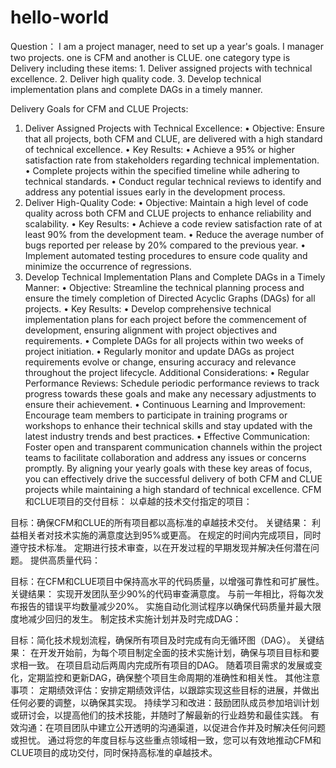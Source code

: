 # hello-world

Question：
I am a project manager, need to set up a year's goals. I manager two projects. one is CFM and another is CLUE. one category type is Delivery including these items: 1. Deliver assigned projects with technical excellence. 2. Deliver high quality code. 3. Develop technical implementation plans and complete DAGs in a timely manner.

Delivery Goals for CFM and CLUE Projects:
1.	Deliver Assigned Projects with Technical Excellence:
•	Objective: Ensure that all projects, both CFM and CLUE, are delivered with a high standard of technical excellence.
•	Key Results:
•	Achieve a 95% or higher satisfaction rate from stakeholders regarding technical implementation.
•	Complete projects within the specified timeline while adhering to technical standards.
•	Conduct regular technical reviews to identify and address any potential issues early in the development process.
2.	Deliver High-Quality Code:
•	Objective: Maintain a high level of code quality across both CFM and CLUE projects to enhance reliability and scalability.
•	Key Results:
•	Achieve a code review satisfaction rate of at least 90% from the development team.
•	Reduce the average number of bugs reported per release by 20% compared to the previous year.
•	Implement automated testing procedures to ensure code quality and minimize the occurrence of regressions.
3.	Develop Technical Implementation Plans and Complete DAGs in a Timely Manner:
•	Objective: Streamline the technical planning process and ensure the timely completion of Directed Acyclic Graphs (DAGs) for all projects.
•	Key Results:
•	Develop comprehensive technical implementation plans for each project before the commencement of development, ensuring alignment with project objectives and requirements.
•	Complete DAGs for all projects within two weeks of project initiation.
•	Regularly monitor and update DAGs as project requirements evolve or change, ensuring accuracy and relevance throughout the project lifecycle.
Additional Considerations:
•	Regular Performance Reviews: Schedule periodic performance reviews to track progress towards these goals and make any necessary adjustments to ensure their achievement.
•	Continuous Learning and Improvement: Encourage team members to participate in training programs or workshops to enhance their technical skills and stay updated with the latest industry trends and best practices.
•	Effective Communication: Foster open and transparent communication channels within the project teams to facilitate collaboration and address any issues or concerns promptly.
By aligning your yearly goals with these key areas of focus, you can effectively drive the successful delivery of both CFM and CLUE projects while maintaining a high standard of technical excellence.
CFM和CLUE项目的交付目标：
以卓越的技术交付指定的项目：

目标：确保CFM和CLUE的所有项目都以高标准的卓越技术交付。
关键结果：
利益相关者对技术实施的满意度达到95%或更高。
在规定的时间内完成项目，同时遵守技术标准。
定期进行技术审查，以在开发过程的早期发现并解决任何潜在问题。
提供高质量代码：

目标：在CFM和CLUE项目中保持高水平的代码质量，以增强可靠性和可扩展性。
关键结果：
实现开发团队至少90%的代码审查满意度。
与前一年相比，将每次发布报告的错误平均数量减少20%。
实施自动化测试程序以确保代码质量并最大限度地减少回归的发生。
制定技术实施计划并及时完成DAG：

目标：简化技术规划流程，确保所有项目及时完成有向无循环图（DAG）。
关键结果：
在开发开始前，为每个项目制定全面的技术实施计划，确保与项目目标和要求相一致。
在项目启动后两周内完成所有项目的DAG。
随着项目需求的发展或变化，定期监控和更新DAG，确保整个项目生命周期的准确性和相关性。
其他注意事项：
定期绩效评估：安排定期绩效评估，以跟踪实现这些目标的进展，并做出任何必要的调整，以确保其实现。
持续学习和改进：鼓励团队成员参加培训计划或研讨会，以提高他们的技术技能，并随时了解最新的行业趋势和最佳实践。
有效沟通：在项目团队中建立公开透明的沟通渠道，以促进合作并及时解决任何问题或担忧。
通过将您的年度目标与这些重点领域相一致，您可以有效地推动CFM和CLUE项目的成功交付，同时保持高标准的卓越技术。


